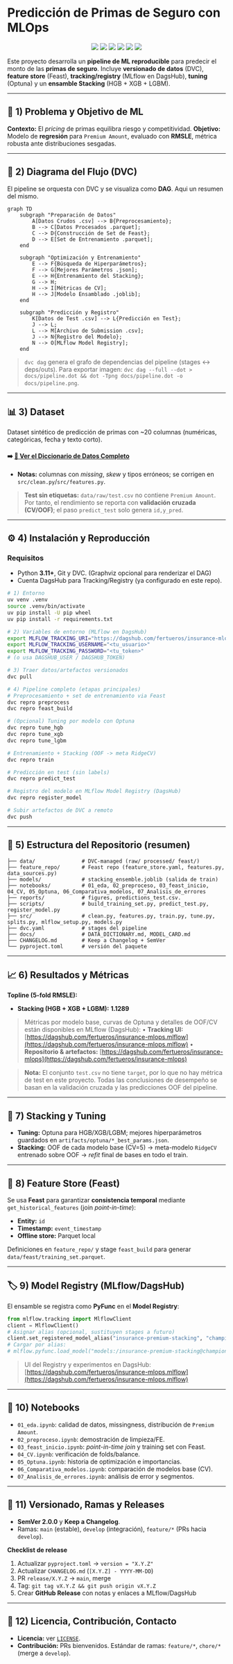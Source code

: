 # Predicción de Primas de Seguro con MLOps

<p align="center">
  <a href="https://github.com/fertueros/insurance-mlops/releases"><img src="https://img.shields.io/github/v/release/fertueros/insurance-mlops" /></a>
  <a href="https://dagshub.com/fertueros/insurance-mlops"><img src="https://img.shields.io/badge/DagsHub-Repo-0094FF?logo=github" /></a>
  <a href="https://dagshub.com/fertueros/insurance-mlops.mlflow"><img src="https://img.shields.io/badge/MLflow-Tracking%20%26%20Registry-0194E2?logo=mlflow" /></a>
  <img src="https://img.shields.io/badge/Python-3.11%2B-blue?logo=python" />
  <img src="https://img.shields.io/badge/Frameworks-Scikit--learn%2C%20XGBoost%2C%20LightGBM-orange" />
  <img src="https://img.shields.io/badge/MLOps-DVC%2C%20MLflow%2C%20Feast-blue" />
</p>

Este proyecto desarrolla un **pipeline de ML reproducible** para predecir el monto de las **primas de seguro**. Incluye **versionado de datos** (DVC), **feature store** (Feast), **tracking/registry** (MLflow en DagsHub), **tuning** (Optuna) y un **ensamble Stacking** (HGB + XGB + LGBM).

---

## 📝 1) Problema y Objetivo de ML

**Contexto:** El *pricing* de primas equilibra riesgo y competitividad.
**Objetivo:** Modelo de **regresión** para `Premium Amount`, evaluado con **RMSLE**, métrica robusta ante distribuciones sesgadas.

---

## 🌊 2) Diagrama del Flujo (DVC)

El pipeline se orquesta con DVC y se visualiza como **DAG**. Aqui un resumen del mismo.

```mermaid
graph TD
    subgraph "Preparación de Datos"
        A[Datos Crudos .csv] --> B{Preprocesamiento};
        B --> C[Datos Procesados .parquet];
        C --> D{Construcción de Set de Feast};
        D --> E[Set de Entrenamiento .parquet];
    end

    subgraph "Optimización y Entrenamiento"
        E --> F{Búsqueda de Hiperparámetros};
        F --> G[Mejores Parámetros .json];
        E --> H{Entrenamiento del Stacking};
        G --> H;
        H --> I[Métricas de CV];
        H --> J[Modelo Ensamblado .joblib];
    end
    
    subgraph "Predicción y Registro"
        K[Datos de Test .csv] --> L{Predicción en Test};
        J --> L;
        L --> M[Archivo de Submission .csv];
        J --> N{Registro del Modelo};
        N --> O[MLflow Model Registry];
    end
```

> `dvc dag` genera el grafo de dependencias del pipeline (stages ↔ deps/outs). Para exportar imagen: `dvc dag --full --dot > docs/pipeline.dot && dot -Tpng docs/pipeline.dot -o docs/pipeline.png`.

---

## 📊 3) Dataset

Dataset sintético de predicción de primas con \~20 columnas (numéricas, categóricas, fecha y texto corto).

#### ➡️ **[📄 Ver el Diccionario de Datos Completo](docs/DATA_DICTIONARY.md)**

* **Notas:** columnas con *missing*, *skew* y tipos erróneos; se corrigen en `src/clean.py`/`src/features.py`.

> **Test sin etiquetas:** `data/raw/test.csv` no contiene `Premium Amount`. Por tanto, el rendimiento se reporta con **validación cruzada (CV/OOF)**; el paso `predict_test` solo genera `id,y_pred`.

---

## ⚙️ 4) Instalación y Reproducción

### Requisitos

* Python **3.11+**, Git y DVC. (Graphviz opcional para renderizar el DAG)
* Cuenta DagsHub para Tracking/Registry (ya configurado en este repo).

```bash
# 1) Entorno
uv venv .venv
source .venv/bin/activate
uv pip install -U pip wheel
uv pip install -r requirements.txt

# 2) Variables de entorno (MLflow en DagsHub)
export MLFLOW_TRACKING_URI="https://dagshub.com/fertueros/insurance-mlops.mlflow"
export MLFLOW_TRACKING_USERNAME="<tu_usuario>"
export MLFLOW_TRACKING_PASSWORD="<tu_token>"
# (o usa DAGSHUB_USER / DAGSHUB_TOKEN)

# 3) Traer datos/artefactos versionados
dvc pull

# 4) Pipeline completo (etapas principales)
# Preprocesamiento + set de entrenamiento via Feast
dvc repro preprocess
dvc repro feast_build

# (Opcional) Tuning por modelo con Optuna
dvc repro tune_hgb
dvc repro tune_xgb
dvc repro tune_lgbm

# Entrenamiento + Stacking (OOF -> meta RidgeCV)
dvc repro train

# Predicción en test (sin labels)
dvc repro predict_test

# Registro del modelo en MLflow Model Registry (DagsHub)
dvc repro register_model

# Subir artefactos de DVC a remoto
dvc push
```

---

## 🧱 5) Estructura del Repositorio (resumen)

```
├── data/               # DVC-managed (raw/ processed/ feast/)
├── feature_repo/       # Feast repo (feature_store.yaml, features.py, data_sources.py)
├── models/             # stacking_ensemble.joblib (salida de train)
├── notebooks/          # 01_eda, 02_preproceso, 03_feast_inicio, 04_CV, 05_Optuna, 06_Comparativa_modelos, 07_Analisis_de_errores
├── reports/            # figures, predictions_test.csv.
├── scripts/            # build_training_set.py, predict_test.py, register_model.py
├── src/                # clean.py, features.py, train.py, tune.py, splits.py, mlflow_setup.py, models.py
├── dvc.yaml            # stages del pipeline
├── docs/               # DATA_DICTIONARY.md, MODEL_CARD.md
├── CHANGELOG.md        # Keep a Changelog + SemVer
└── pyproject.toml      # versión del paquete
```

---

## 📈 6) Resultados y Métricas

**Topline (5-fold RMSLE):**

* **Stacking (HGB + XGB + LGBM):** **1.1289**

> Métricas por modelo base, curvas de Optuna y detalles de OOF/CV están disponibles en MLflow (DagsHub):
> • **Tracking UI:** [https://dagshub.com/fertueros/insurance-mlops.mlflow](https://dagshub.com/fertueros/insurance-mlops.mlflow)
> • **Repositorio & artefactos:** [https://dagshub.com/fertueros/insurance-mlops](https://dagshub.com/fertueros/insurance-mlops)

> **Nota:** El conjunto `test.csv` no tiene `target`, por lo que no hay métrica de test en este proyecto. Todas las conclusiones de desempeño se basan en la validación cruzada y las predicciones OOF del pipeline.

---

## 🤝 7) Stacking y Tuning

* **Tuning:** Optuna para HGB/XGB/LGBM; mejores hiperparámetros guardados en `artifacts/optuna/*_best_params.json`.
* **Stacking:** OOF de cada modelo base (CV=5) → meta-modelo `RidgeCV` entrenado sobre OOF → *refit* final de bases en todo el train.

---

## 🧩 8) Feature Store (Feast)

Se usa **Feast** para garantizar **consistencia temporal** mediante `get_historical_features` (join *point-in-time*):

* **Entity:** `id`
* **Timestamp:** `event_timestamp`
* **Offline store:** Parquet local

Definiciones en `feature_repo/` y stage `feast_build` para generar `data/feast/training_set.parquet`.

---

## 🏷️ 9) Model Registry (MLflow/DagsHub)

El ensamble se registra como **PyFunc** en el **Model Registry**:

```python
from mlflow.tracking import MlflowClient
client = MlflowClient()
# Asignar alias (opcional, sustituyen stages a futuro)
client.set_registered_model_alias("insurance-premium-stacking", "champion", 1)
# Cargar por alias:
# mlflow.pyfunc.load_model("models:/insurance-premium-stacking@champion")
```

> UI del Registry y experimentos en DagsHub:
> [https://dagshub.com/fertueros/insurance-mlops.mlflow](https://dagshub.com/fertueros/insurance-mlops.mlflow)

---

## 📓 10) Notebooks

* `01_eda.ipynb`: calidad de datos, missingness, distribución de `Premium Amount`.
* `02_preproceso.ipynb`: demostración de limpieza/FE.
* `03_feast_inicio.ipynb`: *point-in-time join* y training set con Feast.
* `04_CV.ipynb`: verificación de folds/balance.
* `05_Optuna.ipynb`: historia de optimización e importancias.
* `06_Comparativa_modelos.ipynb`: comparación de modelos base (CV).
* `07_Analisis_de_errores.ipynb`: análisis de error y segmentos.

---

## 🌿 11) Versionado, Ramas y Releases

* **SemVer 2.0.0** y **Keep a Changelog**.
* Ramas: `main` (estable), `develop` (integración), `feature/*` (PRs hacia `develop`).

**Checklist de release**

1. Actualizar `pyproject.toml` → `version = "X.Y.Z"`
2. Actualizar `CHANGELOG.md` (`[X.Y.Z] - YYYY-MM-DD`)
3. PR `release/X.Y.Z` → `main`, merge
4. Tag: `git tag vX.Y.Z && git push origin vX.Y.Z`
5. Crear **GitHub Release** con notas y enlaces a MLflow/DagsHub

---

## 📜 12) Licencia, Contribución, Contacto

* **Licencia:** ver [`LICENSE`](LICENSE).
* **Contribución:** PRs bienvenidos. Estándar de ramas: `feature/*`, `chore/*` (merge a `develop`).
